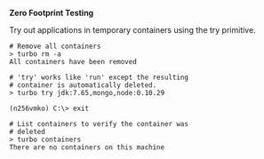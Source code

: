 **Zero Footprint Testing**

Try out applications in temporary containers using the try primitive.

    # Remove all containers
    > turbo rm -a
    All containers have been removed
    
    # 'try' works like 'run' except the resulting
    # container is automatically deleted.
    > turbo try jdk:7.65,mongo,node:0.10.29
    
    (n256vmko) C:\> exit
    
    # List containers to verify the container was
    # deleted
    > turbo containers
    There are no containers on this machine
    